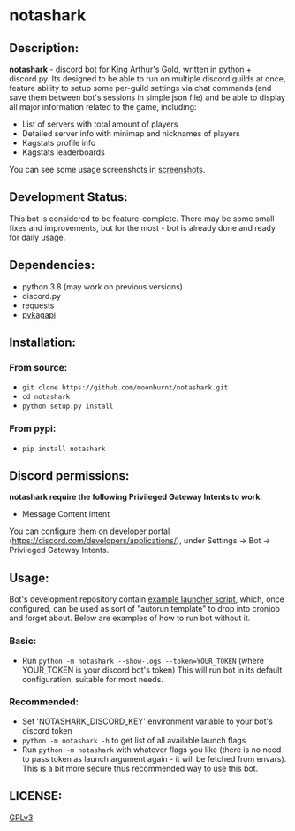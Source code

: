 # notashark

## Description:

**notashark** -  discord bot for King Arthur's Gold, written in python + discord.py.
Its designed to be able to run on multiple discord guilds at once, feature ability
to setup some per-guild settings via chat commands (and save them between bot's
sessions in simple json file) and be able to display all major information related
to the game, including:
- List of servers with total amount of players
- Detailed server info with minimap and nicknames of players
- Kagstats profile info
- Kagstats leaderboards

You can see some usage screenshots in [screenshots](https://github.com/moonburnt/notashark/tree/master/screenshots).

## Development Status:

This bot is considered to be feature-complete. There may be some small fixes and
improvements, but for the most - bot is already done and ready for daily usage.

## Dependencies:

- python 3.8 (may work on previous versions)
- discord.py
- requests
- [pykagapi](https://github.com/moonburnt/pykagapi)

## Installation:

### From source:

- `git clone https://github.com/moonburnt/notashark.git`
- `cd notashark`
- `python setup.py install`

### From pypi:
- `pip install notashark`

## Discord permissions:

**notashark require the following Privileged Gateway Intents to work**:
- Message Content Intent

You can configure them on developer portal (https://discord.com/developers/applications/),
under Settings -> Bot -> Privileged Gateway Intents.


## Usage:

Bot's development repository contain
[example launcher script](https://github.com/moonburnt/notashark/blob/master/launcher.sh),
which, once configured, can be used as sort of "autorun template" to drop into
cronjob and forget about. Below are examples of how to run bot without it.

### Basic:

- Run `python -m notashark --show-logs --token=YOUR_TOKEN` (where YOUR_TOKEN is
your discord bot's token)
This will run bot in its default configuration, suitable for most needs.

### Recommended:

- Set 'NOTASHARK_DISCORD_KEY' environment variable to your bot's discord token
- `python -m notashark -h` to get list of all available launch flags
- Run `python -m notashark` with whatever flags you like (there is no need to
pass token as launch argument again - it will be fetched from envars).
This is a bit more secure thus recommended way to use this bot.

## LICENSE:

[GPLv3](https://github.com/moonburnt/notashark/blob/master/LICENSE)
